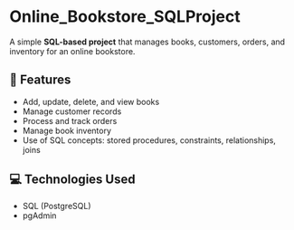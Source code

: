 # Online_Bookstore_SQLProject

A simple **SQL-based project** that manages books, customers, orders, and inventory for an online bookstore.

## 🚀 Features
- Add, update, delete, and view books
- Manage customer records
- Process and track orders
- Manage book inventory
- Use of SQL concepts: stored procedures, constraints, relationships, joins

## 💻 Technologies Used
- SQL (PostgreSQL)
- pgAdmin

